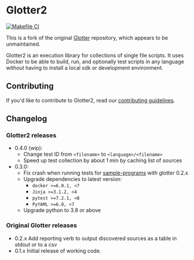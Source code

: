 # Glotter2

[![Makefile CI](https://github.com/rzuckerm/glotter2/actions/workflows/makefile.yml/badge.svg)](https://github.com/rzuckerm/glotter2/actions/workflows/makefile.yml)

This is a fork of the original [Glotter](https://github.com/auroq/glotter) repository, which
appears to be unmaintained.

Glotter2 is an execution library for collections of single file scripts. It uses Docker to be able to build, run, and optionally test scripts in any language without having to install a local sdk or development environment.

## Contributing

If you'd like to contribute to Glotter2, read our [contributing guidelines](./CONTRIBUTING.md).

## Changelog

### Glotter2 releases

* 0.4.0 (wip):
  * Change test ID from `<filename>` to `<language>/<filename>`
  * Speed up test collection by about 1 min by caching list of sources
* 0.3.0:
  * Fix crash when running tests for [sample-programs](https://github.com/TheRenegadeCoder/sample-programs)
    with glotter 0.2.x
  * Upgrade dependencies to latest version:
    * `docker >=6.0.1, <7`
    * `Jinja >=3.1.2, <4`
    * `pytest >=7.2.1, <8`
    * `PyYAML >=6.0, <7`
  * Upgrade python to 3.8 or above

### Original Glotter releases

* 0.2.x Add reporting verb to output discovered sources as a table in stdout or to a csv
* 0.1.x Initial release of working code.

